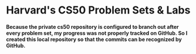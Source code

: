 # Harvard's CS50 Problem Sets & Labs
#### Because the private cs50 repository is configured to branch out after every problem set, my progress was not properly tracked on GitHub. So I created this local repository so that the commits can be recognized by GitHub.